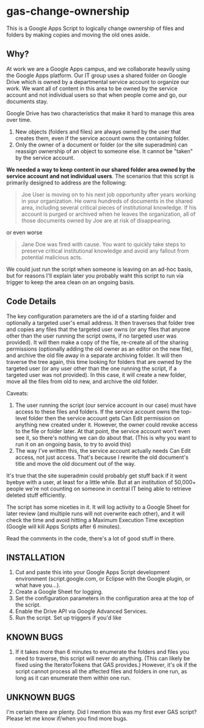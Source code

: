 # gas-change-ownership

This is a Google Apps Script to logically change ownership of files and folders by making copies and moving the old ones aside.

## Why? 

At work we are a Google Apps campus, and we collaborate heavily using the Google Apps platform. Our IT group uses a shared folder on Google Drive which is owned by a departmental service account to organize our work. We want all of content in this area to be owned by the service account and not individual users so that when people come and go, our documents stay. 

Google Drive has two characteristics that make it hard to manage this area over time.

1. New objects (folders and files) are always owned by the user that creates them, even if the service account owns the containing folder. 
2. Only the owner of a document or folder (or the site superadmin) can reassign ownership of an object to someone else.  It cannot be "taken" by the service account. 

__We needed a way to keep content in our shared folder area owned by the service account and not individual users__. The scenarios that this script is primarily designed to address are the following:

> Joe User is moving on to his next job opportunity after years working in your organization. He owns hundreds of documents in the
> shared area, including several critical pieces of institutional knowledge. If his account is purged or archived when he leaves the
> organization, all of those documents owned by Joe are at risk of disappearing.

or even worse

> Jane Doe was fired with cause.  You want to quickly take steps to preserve critical institutional knowledge and avoid any fallout
> from potential malicious acts.

We could just run the script when someone is leaving on an ad-hoc basis, but for reasons I'll explain later you probably waht this script to run via trigger to keep the area clean on an ongoing basis.

## Code Details

The key configuration parameters are the id of a starting folder and optionally a targeted user's email address.  It then traverses that folder tree and copies any files that the targeted user owns (or any files that anyone other than the user running the script owns, if no targeted user was provided). It will then make a copy of the file, re-create all of the sharing permissions (optionally adding the old owner as an editor on the new file), and archive the old file away in a separate archiving folder.  It will then traverse the tree again, this time looking for folders that are owned by the targeted user (or any user other than the one running the script, if a targeted user was not provided).  In this case, it will create a new folder, move all the files from old to new, and archive the old folder. 

Caveats: 
1. The user running the script (our service account in our case) must have access to these files and folders. If the service account owns the top-level folder then the service account gets Can Edit permission on anything new created under it.  However, the owner could revoke access to the file or folder later.  At that point, the service account won't even see it, so there's nothing we can do about that. (This is why you want to run it on an ongoing basis, to try to avoid this)
2. The way I've written this, the service account actually needs Can Edit access, not just access.  That's because I rewrite the old document's title and move the old document out of the way.  

It's true that the site superadmin could probably get stuff back if it went byebye with a user, at least for a little while.  But at an institution of 50,000+ people we're not counting on someone in central IT being able to retrieve deleted stuff efficiently. 

The script has some niceties in it. It will log activity to a Google Sheet for later review (and multiple runs will not overwrite each other), and it will check the time and avoid hitting a Maximum Execution Time exception (Google will kill Apps Scripts after 6 minutes).

Read the comments in the code, there's a lot of good stuff in there.

## INSTALLATION

1. Cut and paste this into your Google Apps Script development environment (script.google.com, or Eclipse with the Google plugin, or what have you...).
1. Create a Google Sheet for logging.
1. Set the configuration parameters in the configuration area at the top of the script.
1. Enable the Drive API via Google Advanced Services.
1. Run the script. Set up triggers if you'd like

## KNOWN BUGS

1. If it takes more than 6 minutes to enumerate the folders and files you need to traverse, this script will never do anything. (This can likely be fixed using the IteratorTokens that GAS provides.)  However, it's ok if the script cannot process all the affected files and folders in one run, as long as it can enumerate them within one run.

## UNKNOWN BUGS

I'm certain there are plenty.  Did I mention this was my first ever GAS script?  Please let me know if/when you find more bugs.

